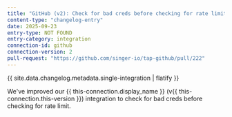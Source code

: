 ```yaml
---
title: "GitHub (v2): Check for bad creds before checking for rate limit"
content-type: "changelog-entry"
date: 2025-09-23
entry-type: NOT FOUND
entry-category: integration
connection-id: github
connection-version: 2
pull-request: "https://github.com/singer-io/tap-github/pull/222"
---
```

{{ site.data.changelog.metadata.single-integration | flatify }}

We've improved our {{ this-connection.display_name }} (v{{ this-connection.this-version }}) integration to check for bad creds before checking for rate limit.